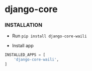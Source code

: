 # django-core

### INSTALLATION

- Run `pip install django-core-waili`

- Install app
```python
INSTALLED_APPS = [
    'django-core-waili',
]
```
